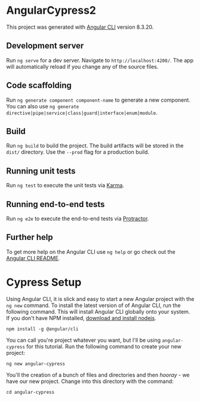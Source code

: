 # AngularCypress2

This project was generated with [Angular CLI](https://github.com/angular/angular-cli) version 8.3.20.

## Development server

Run `ng serve` for a dev server. Navigate to `http://localhost:4200/`. The app will automatically reload if you change any of the source files.

## Code scaffolding

Run `ng generate component component-name` to generate a new component. You can also use `ng generate directive|pipe|service|class|guard|interface|enum|module`.

## Build

Run `ng build` to build the project. The build artifacts will be stored in the `dist/` directory. Use the `--prod` flag for a production build.

## Running unit tests

Run `ng test` to execute the unit tests via [Karma](https://karma-runner.github.io).

## Running end-to-end tests

Run `ng e2e` to execute the end-to-end tests via [Protractor](http://www.protractortest.org/).

## Further help

To get more help on the Angular CLI use `ng help` or go check out the [Angular CLI README](https://github.com/angular/angular-cli/blob/master/README.md).

# Cypress Setup

Using Angular CLI, it is slick and easy to start a new Angular project with the `ng new` command. To install the latest version of of Angular CLI, run the following command. This will install Angular CLI globally onto your system. If you don't have NPM installed, [download and install nodejs](https://nodejs.org/en/download/).

```
npm install -g @angular/cli
```

You can call you're project whatever you want, but I'll be using `angular-cypress` for this tutorial. Run the following command to create your new project:

```
ng new angular-cypress
```

You'll the creation of a bunch of files and directories and then *hooray* - we have our new project. Change into this directory with the command:

```
cd angular-cypress
```

